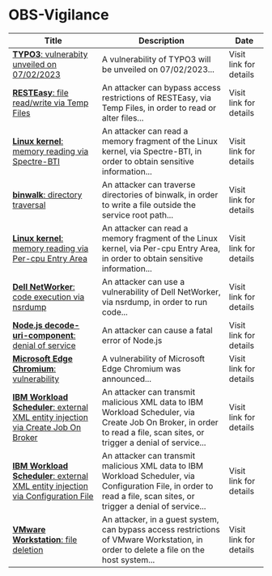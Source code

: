 

# OBS-Vigilance

 |Title|Description|Date|
 |---|---|---|
 |[<a href="https://vigilance.fr/vulnerability/TYPO3-vulnerabity-unveiled-on-07-02-2023-40456" class="noirorange"><b>TYPO3</b>: vulnerabity unveiled on 07/02/2023</a>](https://vigilance.fr/vulnerability/TYPO3-vulnerabity-unveiled-on-07-02-2023-40456)|A vulnerability of TYPO3 will be unveiled on 07/02/2023...|Visit link for details|
 |[<a href="https://vigilance.fr/vulnerability/RESTEasy-file-read-write-via-Temp-Files-40455" class="noirorange"><b>RESTEasy</b>: file read/write via Temp Files</a>](https://vigilance.fr/vulnerability/RESTEasy-file-read-write-via-Temp-Files-40455)|An attacker can bypass access restrictions of RESTEasy, via Temp Files, in order to read or alter files...|Visit link for details|
 |[<a href="https://vigilance.fr/vulnerability/Linux-kernel-memory-reading-via-Spectre-BTI-40454" class="noirorange"><b>Linux kernel</b>: memory reading via Spectre-BTI</a>](https://vigilance.fr/vulnerability/Linux-kernel-memory-reading-via-Spectre-BTI-40454)|An attacker can read a memory fragment of the Linux kernel, via Spectre-BTI, in order to obtain sensitive information...|Visit link for details|
 |[<a href="https://vigilance.fr/vulnerability/binwalk-directory-traversal-40453" class="noirorange"><b>binwalk</b>: directory traversal</a>](https://vigilance.fr/vulnerability/binwalk-directory-traversal-40453)|An attacker can traverse directories of binwalk, in order to write a file outside the service root path...|Visit link for details|
 |[<a href="https://vigilance.fr/vulnerability/Linux-kernel-memory-reading-via-Per-cpu-Entry-Area-40452" class="noirorange"><b>Linux kernel</b>: memory reading via Per-cpu Entry Area</a>](https://vigilance.fr/vulnerability/Linux-kernel-memory-reading-via-Per-cpu-Entry-Area-40452)|An attacker can read a memory fragment of the Linux kernel, via Per-cpu Entry Area, in order to obtain sensitive information...|Visit link for details|
 |[<a href="https://vigilance.fr/vulnerability/Dell-NetWorker-code-execution-via-nsrdump-40451" class="noirorange"><b>Dell NetWorker</b>: code execution via nsrdump</a>](https://vigilance.fr/vulnerability/Dell-NetWorker-code-execution-via-nsrdump-40451)|An attacker can use a vulnerability of Dell NetWorker, via nsrdump, in order to run code...|Visit link for details|
 |[<a href="https://vigilance.fr/vulnerability/Node-js-decode-uri-component-denial-of-service-40450" class="noirorange"><b>Node.js decode-uri-component</b>: denial of service</a>](https://vigilance.fr/vulnerability/Node-js-decode-uri-component-denial-of-service-40450)|An attacker can cause a fatal error of Node.js |Visit link for details|
 |[<a href="https://vigilance.fr/vulnerability/Microsoft-Edge-Chromium-vulnerability-40448" class="noirorange"><b>Microsoft Edge Chromium</b>: vulnerability</a>](https://vigilance.fr/vulnerability/Microsoft-Edge-Chromium-vulnerability-40448)|A vulnerability of Microsoft Edge Chromium was announced...|Visit link for details|
 |[<a href="https://vigilance.fr/vulnerability/IBM-Workload-Scheduler-external-XML-entity-injection-via-Create-Job-On-Broker-40447" class="noirorange"><b>IBM Workload Scheduler</b>: external XML entity injection via Create Job On Broker</a>](https://vigilance.fr/vulnerability/IBM-Workload-Scheduler-external-XML-entity-injection-via-Create-Job-On-Broker-40447)|An attacker can transmit malicious XML data to IBM Workload Scheduler, via Create Job On Broker, in order to read a file, scan sites, or trigger a denial of service...|Visit link for details|
 |[<a href="https://vigilance.fr/vulnerability/IBM-Workload-Scheduler-external-XML-entity-injection-via-Configuration-File-40446" class="noirorange"><b>IBM Workload Scheduler</b>: external XML entity injection via Configuration File</a>](https://vigilance.fr/vulnerability/IBM-Workload-Scheduler-external-XML-entity-injection-via-Configuration-File-40446)|An attacker can transmit malicious XML data to IBM Workload Scheduler, via Configuration File, in order to read a file, scan sites, or trigger a denial of service...|Visit link for details|
 |[<a href="https://vigilance.fr/vulnerability/VMware-Workstation-file-deletion-40445" class="noirorange"><b>VMware Workstation</b>: file deletion</a>](https://vigilance.fr/vulnerability/VMware-Workstation-file-deletion-40445)|An attacker, in a guest system, can bypass access restrictions of VMware Workstation, in order to delete a file on the host system...|Visit link for details|
 